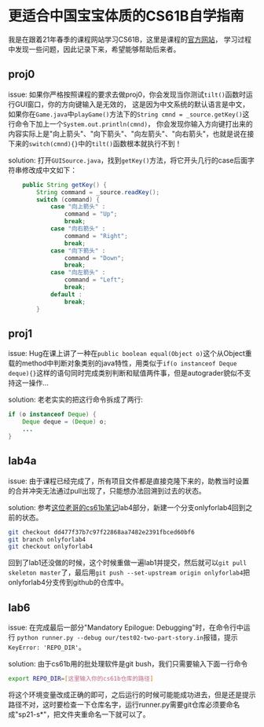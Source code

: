 # 更适合中国宝宝体质的CS61B自学指南

我是在跟着21年春季的课程网站学习CS61B，这里是课程的[官方网站](https://sp21.datastructur.es/index.html)，
学习过程中发现一些问题，因此记录下来，希望能够帮助后来者。

## proj0
issue: 如果你严格按照课程的要求去做proj0，你会发现当你测试`tilt()`函数时运行GUI窗口，你的方向键输入是无效的，
这是因为中文系统的默认语言是中文，如果你在`Game.java`中`playGame()`方法下的`String cmnd = _source.getKey()`这行命令下加上一个`System.out.println(cmnd)`，
你会发现你输入方向键打出来的内容实际上是"向上箭头"、"向下箭头"、"向左箭头"、"向右箭头"，也就是说在接下来的`switch(cmnd){}`中的`tilt()`函数根本就执行不到！

solution: 打开`GUISource.java`，找到`getKey()`方法，将它开头几行的case后面字符串修改成中文如下：
```java
    public String getKey() {
        String command = _source.readKey();
        switch (command) {
            case "向上箭头" :
                command = "Up";
                break;
            case "向右箭头" :
                command = "Right";
                break;
            case "向下箭头" :
                command = "Down";
                break;
            case "向左箭头" :
                command = "Left";
                break;
            default :
                break;
        }
```

## proj1
issue: Hug在课上讲了一种在`public boolean equal(Object o)`这个从Object重载的method中判断对象类别的java特性，用类似于`if(o instanceof Deque deque){}`这样的语句同时完成类别判断和赋值两件事，但是autograder貌似不支持这一操作...

solution: 老老实实的把这行命令拆成了两行:
```java
if (o instanceof Deque) {
    Deque deque = (Deque) o;
    ...
}
```

## lab4a
issue: 由于课程已经完成了，所有项目文件都是直接克隆下来的，助教当时设置的合并冲突无法通过pull出现了，只能想办法回溯到过去的状态。

solution: 参考[这位老哥的cs61b笔记](https://github.com/lyorz/CS61B-labs)lab4部分，新建一个分支onlyforlab4回到之前的状态。
```bash
git checkout dd477f37b7c97f22868aa7482e2391fbced60bf6
git branch onlyforlab4
git checkout onlyforlab4
```
回到了lab1还没做的时候，这个时候重做一遍lab1并提交，然后就可以`git pull skeleton master`了，最后用`git push --set-upstream origin onlyforlab4`把onlyforlab4分支传到github的仓库中。

## lab6
issue: 在完成最后一部分"Mandatory Epilogue: Debugging"时，在命令行中运行
`python runner.py --debug our/test02-two-part-story.in`报错，提示`KeyError: 'REPO_DIR'`。

solution: 由于cs61b用的批处理软件是git bush，我们只需要输入下面一行命令
```bash
export REPO_DIR=[这里输入你的cs61b仓库的路径]
```
将这个环境变量改成正确的即可，之后运行的时候可能能成功进去，但是还是提示路径不对，这时要检查一下仓库名字，运行runner.py需要git仓库必须要命名成"sp21-s*"，把文件夹重命名一下就可以了。
